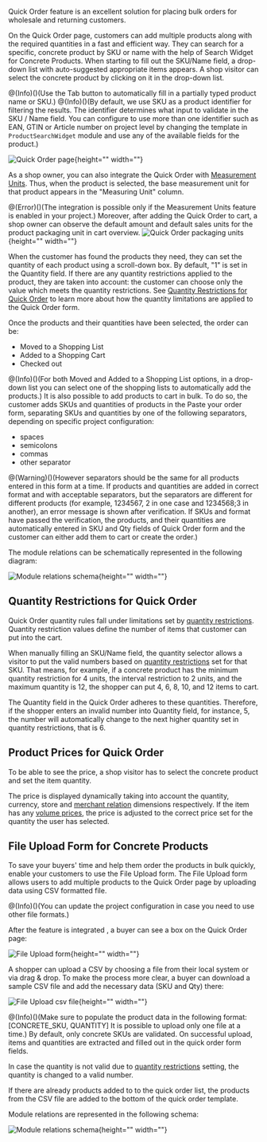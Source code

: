 Quick Order feature is an excellent solution for placing bulk orders for wholesale and returning customers.

On the Quick Order page, customers can add multiple products along with the required quantities in a fast and efficient way. They can search for a specific, concrete product by SKU or name with the help of Search Widget for Concrete Products. When starting to fill out the SKU/Name field, a drop-down list with auto-suggested appropriate items appears. A shop visitor can select the concrete product by clicking on it in the drop-down list.

@(Info)()(Use the Tab button to automatically fill in a partially typed product name or SKU.)
@(Info)()(By default, we use SKU as a product identifier for filtering the results. The identifier determines what input to validate in the SKU / Name field. You can configure to use more than one identifier such as EAN, GTIN or Article number on project level by changing the template in `ProductSearchWidget` module and use any of the available fields for the product.)

![Quick Order page](https://spryker.s3.eu-central-1.amazonaws.com/docs/Features/Shopping+Cart/Cart/Quick+Order/Quick+Order+Feature+Overview/quick-order-page.png){height="" width=""}

As a shop owner, you can also integrate the Quick Order with [Measurement Units](https://documentation.spryker.com/docs/en/measurement-units-feature-overview). Thus, when the product is selected, the base measurement unit for that product appears in the "Measuring Unit" column.

@(Error)()(The integration is possible only if the Measurement Units feature is enabled in your project.)
Moreover, after adding the Quick Order to cart, a shop owner can observe the default amount and default sales units for the product packaging unit in cart overview.
![Quick Order packaging units](https://spryker.s3.eu-central-1.amazonaws.com/docs/Features/Shopping+Cart/Cart/Quick+Order/Quick+Order+Feature+Overview/quick-order-packaging-units.png){height="" width=""}

When the customer has found the products they need, they can set the quantity of each product using a scroll-down box. By default, "1" is set in the Quantity field. If there are any quantity restrictions applied to the product, they are taken into account: the customer can choose only the value which meets the quantity restrictions. See [Quantity Restrictions for Quick Order](https://documentation.spryker.com/docs/en/quick-order-overview-201903#quantity-restrictions-for-quick-order) to learn more about how the quantity limitations are applied to the Quick Order form.

Once the products and their quantities have been selected, the order can be:

* Moved to a Shopping List
* Added to a Shopping Cart
* Checked out

@(Info)()(For both Moved and Added to a Shopping List options, in a drop-down list you can select one of the shopping lists to automatically add the products.)
It is also possible to add products to cart in bulk. To do so, the customer adds SKUs and quantities of products in the Paste your order form, separating SKUs and quantities by one of the following separators, depending on specific project configuration:

* spaces
* semicolons
* commas
* other separator


@(Warning)()(However separators should be the same for all products entered in this form at a time. If products and quantities are added in correct format and with acceptable separators, but the separators are different for different products (for example, 1234567, 2 in one case and 1234568;3 in another), an error message is shown after verification. If SKUs and format have passed the verification, the products, and their quantities are automatically entered in SKU and Qty fields of Quick Order form and the customer can either add them to cart or create the order.)

The module relations can be schematically represented in the following diagram:

![Module relations schema](https://spryker.s3.eu-central-1.amazonaws.com/docs/Features/Shopping+Cart/Cart/Quick+Order/Quick+Order+Feature+Overview/quick-add-to-cart-2-modules.png){height="" width=""}

## Quantity Restrictions for Quick Order
Quick Order quantity rules fall under limitations set by [quantity restrictions](https://documentation.spryker.com/docs/en/product-quantity-restrictions). Quantity restriction values define the number of items that customer can put into the cart.

When manually filling an SKU/Name field, the quantity selector allows a visitor to put the valid numbers based on [quantity restrictions](https://documentation.spryker.com/docs/en/product-quantity-restrictions-overview) set for that SKU. That means, for example, if a concrete product has the minimum quantity restriction for 4 units, the interval restriction to 2 units, and the maximum quantity is 12, the shopper can put 4, 6, 8, 10, and 12 items to cart.

The Quantity field in the Quick Order adheres to these quantities. Therefore, if the shopper enters an invalid number into Quantity field, for instance, 5, the number will automatically change to the next higher quantity set in quantity restrictions, that is 6.

## Product Prices for Quick Order
To be able to see the price, a shop visitor has to select the concrete product and set the item quantity.

The price is displayed dynamically taking into account the quantity, currency, store and [merchant relation](https://documentation.spryker.com/docs/en/merchants-and-merchant-relations) dimensions respectively. If the item has any [volume prices](https://documentation.spryker.com/docs/en/volume-prices), the price is adjusted to the correct price set for the quantity the user has selected.

## File Upload Form for Concrete Products
To save your buyers' time and help them order the products in bulk quickly, enable your customers to use the File Upload form. The File Upload form allows users to add multiple products to the Quick Order page by uploading data using CSV formatted file.

@(Info)()(You can update the project configuration in case you need to use other file formats.)


After the feature is integrated <!-- link to integration guide-->, a buyer can see a box on the Quick Order page:

![File Upload form](https://spryker.s3.eu-central-1.amazonaws.com/docs/Features/Shopping+Cart/Cart/Quick+Order/Quick+Order+Feature+Overview/file-upload-form.png){height="" width=""}

A shopper can upload a CSV by choosing a file from their local system or via drag & drop. To make the process more clear, a buyer can download a sample CSV file and add the necessary data (SKU and Qty) there:

![File Upload csv file](https://spryker.s3.eu-central-1.amazonaws.com/docs/Features/Shopping+Cart/Cart/Quick+Order/Quick+Order+Feature+Overview/file-upload-csv.png){height="" width=""}

@(Info)()(Make sure to populate the product data in the following format: [CONCRETE_SKU, QUANTITY]
It is possible to upload only one file at a time.)
By default, only concrete SKUs are validated. On successful upload, items and quantities are extracted and filled out in the quick order form fields.

In case the quantity is not valid due to [quantity restrictions](https://documentation.spryker.com/docs/en/product-quantity-restrictions) setting, the quantity is changed to a valid number.

If there are already products added to to the quick order list, the products from the CSV file are added to the bottom of the quick order template.

Module relations are represented in the following schema:

![Module relations schema](https://spryker.s3.eu-central-1.amazonaws.com/docs/Features/Shopping+Cart/Cart/Quick+Order/Quick+Order+Feature+Overview/file-upload-form-module-schema.png){height="" width=""}

<!-- Last review date: Nov 7, 2018-- by Helen Kravchenko -->